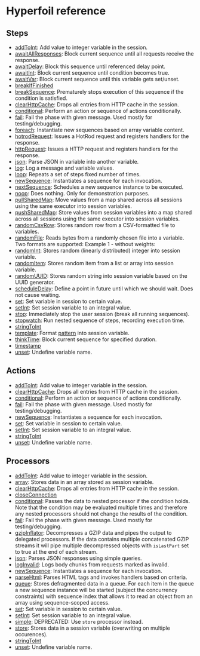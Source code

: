 ---
---
# Hyperfoil reference



## Steps
* [addToInt](./step_addToInt.html): Add value to integer variable in the session.
* [awaitAllResponses](./step_awaitAllResponses.html): Block current sequence until all requests receive the response.
* [awaitDelay](./step_awaitDelay.html): Block this sequence until referenced delay point.
* [awaitInt](./step_awaitInt.html): Block current sequence until condition becomes true.
* [awaitVar](./step_awaitVar.html): Block current sequence until this variable gets set/unset.
* [breakIfFinished](./step_breakIfFinished.html)
* [breakSequence](./step_breakSequence.html): Prematurely stops execution of this sequence if the condition is satisfied.
* [clearHttpCache](./step_clearHttpCache.html): Drops all entries from HTTP cache in the session.
* [conditional](./step_conditional.html): Perform an action or sequence of actions conditionally.
* [fail](./step_fail.html): Fail the phase with given message. Used mostly for testing/debugging.
* [foreach](./step_foreach.html): Instantiate new sequences based on array variable content.
* [hotrodRequest](./step_hotrodRequest.html): Issues a HotRod request and registers handlers for the response.
* [httpRequest](./step_httpRequest.html): Issues a HTTP request and registers handlers for the response.
* [json](./step_json.html): Parse JSON in variable into another variable.
* [log](./step_log.html): Log a message and variable values.
* [loop](./step_loop.html): Repeats a set of steps fixed number of times. 
* [newSequence](./step_newSequence.html): Instantiates a sequence for each invocation.
* [nextSequence](./step_nextSequence.html): Schedules a new sequence instance to be executed.
* [noop](./step_noop.html): Does nothing. Only for demonstration purposes.
* [pullSharedMap](./step_pullSharedMap.html): Move values from a map shared across all sessions using the same executor into session variables. 
* [pushSharedMap](./step_pushSharedMap.html): Store values from session variables into a map shared across all sessions using the same executor into session variables. 
* [randomCsvRow](./step_randomCsvRow.html): Stores random row from a CSV-formatted file to variables.
* [randomFile](./step_randomFile.html): Reads bytes from a randomly chosen file into a variable. Two formats are supported: Example 1 - without weights: 
* [randomInt](./step_randomInt.html): Stores random (linearly distributed) integer into session variable.
* [randomItem](./step_randomItem.html): Stores random item from a list or array into session variable.
* [randomUUID](./step_randomUUID.html): Stores random string into session variable based on the UUID generator.
* [scheduleDelay](./step_scheduleDelay.html): Define a point in future until which we should wait. Does not cause waiting.
* [set](./step_set.html): Set variable in session to certain value.
* [setInt](./step_setInt.html): Set session variable to an integral value.
* [stop](./step_stop.html): Immediately stop the user session (break all running sequences).
* [stopwatch](./step_stopwatch.html): Run nested sequence of steps, recording execution time.
* [stringToInt](./step_stringToInt.html)
* [template](./step_template.html): Format <a href="https://hyperfoil.io/userguide/benchmark/variables.html#string-interpolation">pattern</a> into session variable.
* [thinkTime](./step_thinkTime.html): Block current sequence for specified duration.
* [timestamp](./step_timestamp.html)
* [unset](./step_unset.html): Undefine variable name.


## Actions
* [addToInt](./action_addToInt.html): Add value to integer variable in the session.
* [clearHttpCache](./action_clearHttpCache.html): Drops all entries from HTTP cache in the session.
* [conditional](./action_conditional.html): Perform an action or sequence of actions conditionally.
* [fail](./action_fail.html): Fail the phase with given message. Used mostly for testing/debugging.
* [newSequence](./action_newSequence.html): Instantiates a sequence for each invocation.
* [set](./action_set.html): Set variable in session to certain value.
* [setInt](./action_setInt.html): Set session variable to an integral value.
* [stringToInt](./action_stringToInt.html)
* [unset](./action_unset.html): Undefine variable name.


## Processors
* [addToInt](./processor_addToInt.html): Add value to integer variable in the session.
* [array](./processor_array.html): Stores data in an array stored as session variable.
* [clearHttpCache](./processor_clearHttpCache.html): Drops all entries from HTTP cache in the session.
* [closeConnection](./processor_closeConnection.html)
* [conditional](./processor_conditional.html): Passes the data to nested processor if the condition holds. Note that the condition may be evaluated multiple times and therefore any nested processors should not change the results of the condition.
* [fail](./processor_fail.html): Fail the phase with given message. Used mostly for testing/debugging.
* [gzipInflator](./processor_gzipInflator.html): Decompresses a GZIP data and pipes the output to delegated processors. If the data contains multiple concatenated GZIP streams it will pipe multiple decompressed objects with <code>isLastPart</code> set to true at the end of each stream.
* [json](./processor_json.html): Parses JSON responses using simple queries.
* [logInvalid](./processor_logInvalid.html): Logs body chunks from requests marked as invalid.
* [newSequence](./processor_newSequence.html): Instantiates a sequence for each invocation.
* [parseHtml](./processor_parseHtml.html): Parses HTML tags and invokes handlers based on criteria.
* [queue](./processor_queue.html): Stores defragmented data in a queue. For each item in the queue a new sequence instance will be started (subject the concurrency constraints) with sequence index that allows it to read an object from an array using sequence-scoped access.
* [set](./processor_set.html): Set variable in session to certain value.
* [setInt](./processor_setInt.html): Set session variable to an integral value.
* [simple](./processor_simple.html): DEPRECATED: Use <code>store</code> processor instead.
* [store](./processor_store.html): Stores data in a session variable (overwriting on multiple occurences).
* [stringToInt](./processor_stringToInt.html)
* [unset](./processor_unset.html): Undefine variable name.
